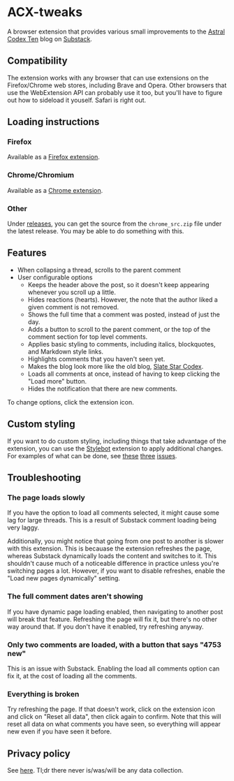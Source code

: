 # ACX-tweaks
A browser extension that provides various small improvements to the [Astral Codex Ten](https://astralcodexten.substack.com) blog on [Substack](https://substack.com).

## Compatibility
The extension works with any browser that can use extensions on the Firefox/Chrome web stores, including Brave and Opera. Other browsers that use the WebExtension API can probably use it too, but you'll have to figure out how to sideload it youself. Safari is right out.

## Loading instructions
### Firefox
Available as a [Firefox extension](https://addons.mozilla.org/en-US/firefox/addon/acx-tweaks/).

### Chrome/Chromium
Available as a [Chrome extension](https://chrome.google.com/webstore/detail/acx-tweaks/jdpghojhfigbpoeiadalafcmohaekglf).

### Other
Under [releases](https://github.com/Pycea/ACX-tweaks/releases), you can get the source from the `chrome_src.zip` file under the latest release. You may be able to do something with this.

## Features
- When collapsing a thread, scrolls to the parent comment
- User configurable options
    - Keeps the header above the post, so it doesn't keep appearing whenever you scroll up a little.
    - Hides reactions (hearts). However, the note that the author liked a given comment is not removed.
    - Shows the full time that a comment was posted, instead of just the day.
    - Adds a button to scroll to the parent comment, or the top of the comment section for top level comments.
    - Applies basic styling to comments, including italics, blockquotes, and Markdown style links.
    - Highlights comments that you haven't seen yet.
    - Makes the blog look more like the old blog, [Slate Star Codex](https://web.archive.org/web/20200601140029/https://slatestarcodex.com/).
    - Loads all comments at once, instead of having to keep clicking the "Load more" button.
    - Hides the notification that there are new comments.

To change options, click the extension icon.

## Custom styling
If you want to do custom styling, including things that take advantage of the extension, you can use the [Stylebot](https://chrome.google.com/webstore/detail/stylebot/oiaejidbmkiecgbjeifoejpgmdaleoha/related?hl=en-US) extension to apply additional changes. For examples of what can be done, see [these](https://github.com/Pycea/ACX-tweaks/issues/3) [three](https://github.com/Pycea/ACX-tweaks/issues/6) [issues](https://github.com/Pycea/ACX-tweaks/issues/7).

## Troubleshooting
### The page loads slowly
If you have the option to load all comments selected, it might cause some lag for large threads. This is a result of Substack comment loading being very laggy.

Additionally, you might notice that going from one post to another is slower with this extension. This is becauase the extension refreshes the page, whereas Substack dynamically loads the content and switches to it. This shouldn't cause much of a noticeable difference in practice unless you're switching pages a lot. However, if you want to disable refreshes, enable the "Load new pages dynamically" setting.

### The full comment dates aren't showing
If you have dynamic page loading enabled, then navigating to another post will break that feature. Refreshing the page will fix it, but there's no other way around that. If you don't have it enabled, try refreshing anyway.

### Only two comments are loaded, with a button that says "4753 new"
This is an issue with Substack. Enabling the load all comments option can fix it, at the cost of loading all the comments.

### Everything is broken
Try refreshing the page. If that doesn't work, click on the extension icon and click on "Reset all data", then click again to confirm. Note that this will reset all data on what comments you have seen, so everything will appear new even if you have seen it before.

## Privacy policy
See [here](https://github.com/Pycea/ACX-tweaks/wiki/Privacy-policy). Tl;dr there never is/was/will be any data collection.
